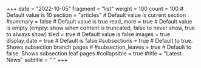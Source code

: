 +++ 
date = "2022-10-05" 
fragment = "list" 
weight = 100
count = 100 # Default value is 10
section = "articles" # Default value is current section
#summary = false # Default value is true
read_more = true # Default value is empty (empty: show when content is truncated, false to never show, true to always show)
tiled = true # Default value is false 
images = true
display_date = true # Default is false
#subsections = true # Default to true. Shows subsection branch pages #
#subsection_leaves = true # Default to false. Shows subsection leaf pages 
#collapsible = true
#title = "Latest News"
subtitle = "  "
+++